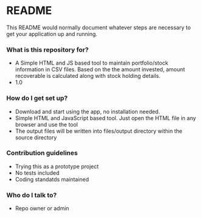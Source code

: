 # README #

This README would normally document whatever steps are necessary to get your application up and running.

### What is this repository for? ###

* A Simple HTML and JS based tool to maintain portfolio/stock information in CSV files. Based on the the amount invested, amount recoverable is calculated along with stock holding details.
* 1.0

### How do I get set up? ###

* Download and start using the app, no installation needed.
* Simple HTML and JavaScript based tool. Just open the HTML file in any browser and use the tool
* The output files will be written into files/output directory within the source directory

### Contribution guidelines ###

* Trying this as a prototype project
* No tests included
* Coding standatds maintained

### Who do I talk to? ###

* Repo owner or admin